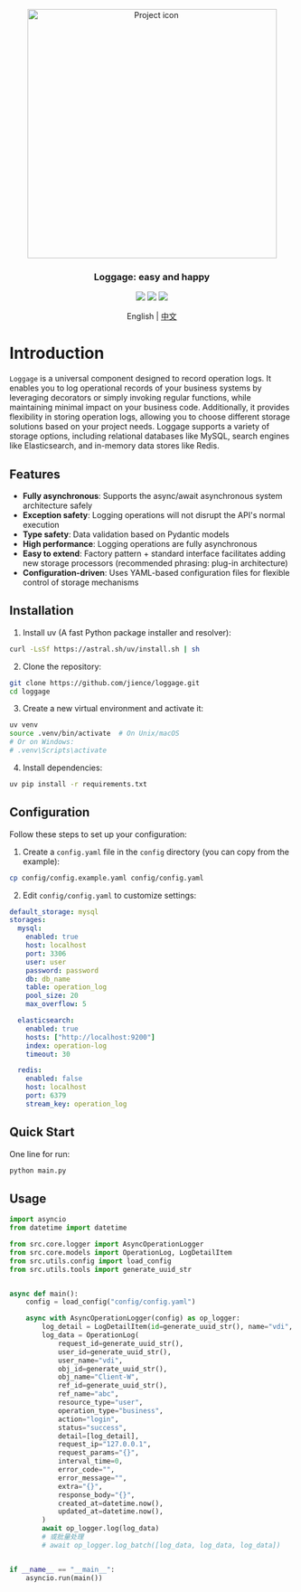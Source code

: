 <a name="readme-top"></a>

<div align="center">
  <img src="./loggage.png" align="center" width="441" alt="Project icon">
  <h3 align="center">Loggage: easy and happy</h3>
</div>

<div align="center">
  <img src="https://img.shields.io/badge/uv-32173c?logo=uv&logoColor=fff">
  <img src="https://img.shields.io/badge/Ruff-6340ac?logo=Ruff&logoColor=fff">
  <img src="https://img.shields.io/badge/Python-3.10-34D058">
  <p align="center">
    English | <a href="README_zh.md">中文</a>
  </p>
</div>

# Introduction

`Loggage` is a universal component designed to record operation logs. It enables you to log operational records of your business systems by leveraging decorators or simply invoking regular functions, while maintaining minimal impact on your business code. Additionally, it provides flexibility in storing operation logs, allowing you to choose different storage solutions based on your project needs. Loggage supports a variety of storage options, including relational databases like MySQL, search engines like Elasticsearch, and in-memory data stores like Redis.

## Features

- **Fully asynchronous**: Supports the async/await asynchronous system architecture safely
- **Exception safety**: Logging operations will not disrupt the API's normal execution
- **Type safety**: Data validation based on Pydantic models
- **High performance**: Logging operations are fully asynchronous
- **Easy to extend**: Factory pattern + standard interface facilitates adding new storage processors (recommended phrasing: plug-in architecture)
- **Configuration-driven**: Uses YAML-based configuration files for flexible control of storage mechanisms

## Installation

1. Install uv (A fast Python package installer and resolver):

```bash
curl -LsSf https://astral.sh/uv/install.sh | sh
```

2. Clone the repository:

```bash
git clone https://github.com/jience/loggage.git
cd loggage
```

3. Create a new virtual environment and activate it:

```bash
uv venv
source .venv/bin/activate  # On Unix/macOS
# Or on Windows:
# .venv\Scripts\activate
```

4. Install dependencies:

```bash
uv pip install -r requirements.txt
```

## Configuration

Follow these steps to set up your configuration:

1. Create a `config.yaml` file in the `config` directory (you can copy from the example):

```bash
cp config/config.example.yaml config/config.yaml
```

2. Edit `config/config.yaml` to customize settings:

```yaml
default_storage: mysql
storages:
  mysql:
    enabled: true
    host: localhost
    port: 3306
    user: user
    password: password
    db: db_name
    table: operation_log
    pool_size: 20
    max_overflow: 5

  elasticsearch:
    enabled: true
    hosts: ["http://localhost:9200"]
    index: operation-log
    timeout: 30

  redis:
    enabled: false
    host: localhost
    port: 6379
    stream_key: operation_log
```

## Quick Start

One line for run:

```bash
python main.py
```

## Usage

```python
import asyncio
from datetime import datetime

from src.core.logger import AsyncOperationLogger
from src.core.models import OperationLog, LogDetailItem
from src.utils.config import load_config
from src.utils.tools import generate_uuid_str


async def main():
    config = load_config("config/config.yaml")

    async with AsyncOperationLogger(config) as op_logger:
        log_detail = LogDetailItem(id=generate_uuid_str(), name="vdi", type="admin")
        log_data = OperationLog(
            request_id=generate_uuid_str(),
            user_id=generate_uuid_str(),
            user_name="vdi",
            obj_id=generate_uuid_str(),
            obj_name="Client-W",
            ref_id=generate_uuid_str(),
            ref_name="abc",
            resource_type="user",
            operation_type="business",
            action="login",
            status="success",
            detail=[log_detail],
            request_ip="127.0.0.1",
            request_params="{}",
            interval_time=0,
            error_code="",
            error_message="",
            extra="{}",
            response_body="{}",
            created_at=datetime.now(),
            updated_at=datetime.now(),
        )
        await op_logger.log(log_data)
        # 或批量处理
        # await op_logger.log_batch([log_data, log_data, log_data])


if __name__ == "__main__":
    asyncio.run(main())
```